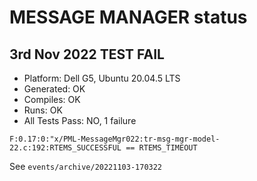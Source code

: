 # MESSAGE MANAGER status

## 3rd Nov 2022 TEST FAIL

* Platform: Dell G5, Ubuntu 20.04.5 LTS
* Generated: OK
* Compiles: OK
* Runs: OK
* All Tests Pass: NO, 1 failure
```
F:0.17:0:"x/PML-MessageMgr022:tr-msg-mgr-model-22.c:192:RTEMS_SUCCESSFUL == RTEMS_TIMEOUT
```

See `events/archive/20221103-170322`
